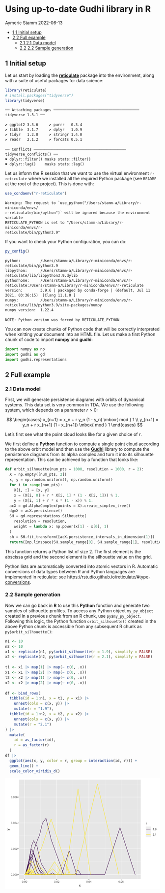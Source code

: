 Using up-to-date Gudhi library in R
================
Aymeric Stamm
2022-06-13

-   <a href="#initial-setup" id="toc-initial-setup"><span
    class="toc-section-number">1</span> <span
    class="header-section-number">1</span> Initial setup</a>
-   <a href="#full-example" id="toc-full-example"><span
    class="toc-section-number">2</span> <span
    class="header-section-number">2</span> Full example</a>
    -   <a href="#data-model" id="toc-data-model"><span
        class="toc-section-number">2.1</span> <span
        class="header-section-number">2.1</span> Data model</a>
    -   <a href="#sample-generation" id="toc-sample-generation"><span
        class="toc-section-number">2.2</span> <span
        class="header-section-number">2.2</span> Sample generation</a>

## <span class="header-section-number">1</span> Initial setup

Let us start by loading the
[**reticulate**](https://rstudio.github.io/reticulate/) package into the
environment, along with a suite of useful packages for data science:

``` r
library(reticulate)
# install.packages("tidyverse")
library(tidyverse)
```

    ── Attaching packages ─────────────────────────────────────── tidyverse 1.3.1 ──

    ✔ ggplot2 3.3.6     ✔ purrr   0.3.4
    ✔ tibble  3.1.7     ✔ dplyr   1.0.9
    ✔ tidyr   1.2.0     ✔ stringr 1.4.0
    ✔ readr   2.1.2     ✔ forcats 0.5.1

    ── Conflicts ────────────────────────────────────────── tidyverse_conflicts() ──
    ✖ dplyr::filter() masks stats::filter()
    ✖ dplyr::lag()    masks stats::lag()

Let us inform the R session that we want to use the virtual environment
`r-reticulate` where we installed all the required Python package (see
`README` at the root of the project). This is done with:

``` r
use_condaenv("r-reticulate")
```

    Warning: The request to `use_python("/Users/stamm-a/Library/r-miniconda/envs/
    r-reticulate/bin/python")` will be ignored because the environment variable
    RETICULATE_PYTHON is set to "/Users/stamm-a/Library/r-miniconda/envs/r-
    reticulate/bin/python3.9"

If you want to check your Python configuration, you can do:

``` r
py_config()
```

    python:         /Users/stamm-a/Library/r-miniconda/envs/r-reticulate/bin/python3.9
    libpython:      /Users/stamm-a/Library/r-miniconda/envs/r-reticulate/lib/libpython3.9.dylib
    pythonhome:     /Users/stamm-a/Library/r-miniconda/envs/r-reticulate:/Users/stamm-a/Library/r-miniconda/envs/r-reticulate
    version:        3.9.6 | packaged by conda-forge | (default, Jul 11 2021, 03:36:15)  [Clang 11.1.0 ]
    numpy:          /Users/stamm-a/Library/r-miniconda/envs/r-reticulate/lib/python3.9/site-packages/numpy
    numpy_version:  1.22.4

    NOTE: Python version was forced by RETICULATE_PYTHON

You can now create chunks of Python code that will be correctly
interpreted when knitting your document into an HTML file. Let us make a
first Python chunk of code to import **numpy** and **gudhi**:

``` python
import numpy as np
import gudhi as gd
import gudhi.representations
```

## <span class="header-section-number">2</span> Full example

### <span class="header-section-number">2.1</span> Data model

First, we will generate persistence diagrams with orbits of dynamical
systems. This data set is very common in TDA. We use the following
system, which depends on a parameter $r > 0$:

$$
\begin{cases}
x_{n+1} = x_n + r y_n (1 - y_n) \mbox{ mod } 1 \\
y_{n+1} = y_n + r x_{n+1} (1 - x_{n+1}) \mbox{ mod } 1
\end{cases}
$$

Let’s first see what the point cloud looks like for a given choice of
$r$.

We first define a **Python** function to compute a single point cloud
according to the above orbit model and then use the
[**Gudhi**](https://gudhi.inria.fr) library to compute the persistence
diagrams from its alpha complex and turn it into its silhouette
representation. This can be achieved by a function that looks like:

``` python
def orbit_silhouette(num_pts = 1000, resolution = 1000, r = 2):
  X = np.empty([num_pts, 2])
  x, y = np.random.uniform(), np.random.uniform()
  for i in range(num_pts):
    X[i, :] = [x, y]
    x = (X[i, 0] + r * X[i, 1] * (1 - X[i, 1])) % 1.
    y = (X[i, 1] + r * x * (1 - x)) % 1.
  acX = gd.AlphaComplex(points = X).create_simplex_tree()
  dgmX = acX.persistence()
  SH = gd.representations.Silhouette(
    resolution = resolution, 
    weight = lambda x: np.power(x[1] - x[0], 1)
  )
  sh = SH.fit_transform([acX.persistence_intervals_in_dimension(1)])
  return([np.linspace(SH.sample_range[0], SH.sample_range[1], resolution), sh[0]])
```

This function returns a Python list of size 2. The first element is the
abscissa grid and the second element is the silhouette value on the
grid.

Python lists are automatically converted into atomic vectors in R.
Automatic conversions of data types between R and Python languages are
implemented in reticulate: see
<https://rstudio.github.io/reticulate/#type-conversions>.

### <span class="header-section-number">2.2</span> Sample generation

Now we can go back in **R** to use this **Python** function and generate
two samples of silhouette profiles. To access any Python object
`my_py_object` created in a previous chunk from an R chunk, use
`py$my_py_object`. Following this logic, the Python function
`orbit_silhouette()` created in the above Python chunk is accessible
from any subsequent R chunk as `py$orbit_silhouette()`:

``` r
n1 <- 10
n2 <- 10
x1 <- replicate(n1, py$orbit_silhouette(r = 1.9), simplify = FALSE)
x2 <- replicate(n2, py$orbit_silhouette(r = 2.1), simplify = FALSE)

t1 <- x1 |> map(1) |> map(~ c(0, .x))
x1 <- x1 |> map(2) |> map(~ c(0, .x))
t2 <- x2 |> map(1) |> map(~ c(0, .x))
x2 <- x2 |> map(2) |> map(~ c(0, .x))

df <- bind_rows(
  tibble(id = 1:n1, x = t1, y = x1) |> 
    unnest(cols = c(x, y)) |> 
    mutate(r = "1.9"), 
  tibble(id = 1:n2, x = t2, y = x2) |> 
    unnest(cols = c(x, y)) |> 
    mutate(r = "2.1")
) |> 
  mutate(
    id = as_factor(id), 
    r = as_factor(r)
  )
df |> 
  ggplot(aes(x, y, color = r, group = interaction(id, r))) +
  geom_line() + 
  scale_color_viridis_d()
```

![](reticulate_files/figure-gfm/unnamed-chunk-7-1.png)
